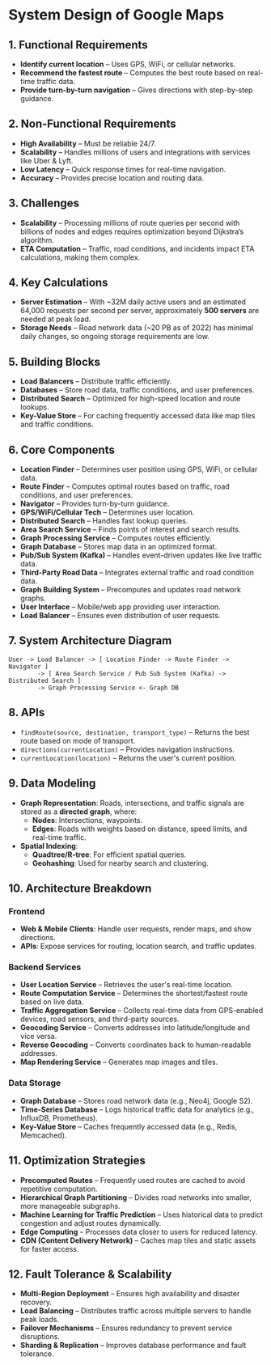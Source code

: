 # **System Design of Google Maps**

## **1. Functional Requirements**
- **Identify current location** – Uses GPS, WiFi, or cellular networks.
- **Recommend the fastest route** – Computes the best route based on real-time traffic data.
- **Provide turn-by-turn navigation** – Gives directions with step-by-step guidance.

## **2. Non-Functional Requirements**
- **High Availability** – Must be reliable 24/7.
- **Scalability** – Handles millions of users and integrations with services like Uber & Lyft.
- **Low Latency** – Quick response times for real-time navigation.
- **Accuracy** – Provides precise location and routing data.

## **3. Challenges**
- **Scalability** – Processing millions of route queries per second with billions of nodes and edges requires optimization beyond Dijkstra’s algorithm.
- **ETA Computation** – Traffic, road conditions, and incidents impact ETA calculations, making them complex.

## **4. Key Calculations**
- **Server Estimation** – With ~32M daily active users and an estimated 64,000 requests per second per server, approximately **500 servers** are needed at peak load.
- **Storage Needs** – Road network data (~20 PB as of 2022) has minimal daily changes, so ongoing storage requirements are low.

## **5. Building Blocks**
- **Load Balancers** – Distribute traffic efficiently.
- **Databases** – Store road data, traffic conditions, and user preferences.
- **Distributed Search** – Optimized for high-speed location and route lookups.
- **Key-Value Store** – For caching frequently accessed data like map tiles and traffic conditions.

## **6. Core Components**
- **Location Finder** – Determines user position using GPS, WiFi, or cellular data.
- **Route Finder** – Computes optimal routes based on traffic, road conditions, and user preferences.
- **Navigator** – Provides turn-by-turn guidance.
- **GPS/WiFi/Cellular Tech** – Determines user location.
- **Distributed Search** – Handles fast lookup queries.
- **Area Search Service** – Finds points of interest and search results.
- **Graph Processing Service** – Computes routes efficiently.
- **Graph Database** – Stores map data in an optimized format.
- **Pub/Sub System (Kafka)** – Handles event-driven updates like live traffic data.
- **Third-Party Road Data** – Integrates external traffic and road condition data.
- **Graph Building System** – Precomputes and updates road network graphs.
- **User Interface** – Mobile/web app providing user interaction.
- **Load Balancer** – Ensures even distribution of user requests.

## **7. System Architecture Diagram**

```
User -> Load Balancer -> [ Location Finder -> Route Finder -> Navigator ]
        -> [ Area Search Service / Pub Sub System (Kafka) -> Distributed Search ]
        -> Graph Processing Service <- Graph DB
```

## **8. APIs**
- `findRoute(source, destination, transport_type)` – Returns the best route based on mode of transport.
- `directions(currentLocation)` – Provides navigation instructions.
- `currentLocation(location)` – Returns the user's current position.

## **9. Data Modeling**
- **Graph Representation**: Roads, intersections, and traffic signals are stored as a **directed graph**, where:
    - **Nodes**: Intersections, waypoints.
    - **Edges**: Roads with weights based on distance, speed limits, and real-time traffic.
- **Spatial Indexing**:
    - **Quadtree/R-tree**: For efficient spatial queries.
    - **Geohashing**: Used for nearby search and clustering.

## **10. Architecture Breakdown**
### **Frontend**
- **Web & Mobile Clients**: Handle user requests, render maps, and show directions.
- **APIs**: Expose services for routing, location search, and traffic updates.

### **Backend Services**
- **User Location Service** – Retrieves the user's real-time location.
- **Route Computation Service** – Determines the shortest/fastest route based on live data.
- **Traffic Aggregation Service** – Collects real-time data from GPS-enabled devices, road sensors, and third-party sources.
- **Geocoding Service** – Converts addresses into latitude/longitude and vice versa.
- **Reverse Geocoding** – Converts coordinates back to human-readable addresses.
- **Map Rendering Service** – Generates map images and tiles.

### **Data Storage**
- **Graph Database** – Stores road network data (e.g., Neo4j, Google S2).
- **Time-Series Database** – Logs historical traffic data for analytics (e.g., InfluxDB, Prometheus).
- **Key-Value Store** – Caches frequently accessed data (e.g., Redis, Memcached).

## **11. Optimization Strategies**
- **Precomputed Routes** – Frequently used routes are cached to avoid repetitive computation.
- **Hierarchical Graph Partitioning** – Divides road networks into smaller, more manageable subgraphs.
- **Machine Learning for Traffic Prediction** – Uses historical data to predict congestion and adjust routes dynamically.
- **Edge Computing** – Processes data closer to users for reduced latency.
- **CDN (Content Delivery Network)** – Caches map tiles and static assets for faster access.

## **12. Fault Tolerance & Scalability**
- **Multi-Region Deployment** – Ensures high availability and disaster recovery.
- **Load Balancing** – Distributes traffic across multiple servers to handle peak loads.
- **Failover Mechanisms** – Ensures redundancy to prevent service disruptions.
- **Sharding & Replication** – Improves database performance and fault tolerance.